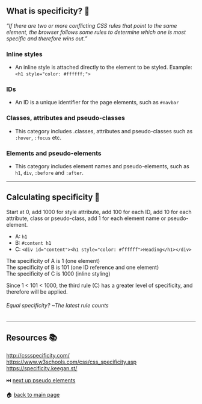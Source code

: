 ## What is specificity? 🎯

*“If there are two or more conflicting CSS rules that point to the same element, the browser follows some rules to determine which one is most specific and therefore wins out.”*


### Inline styles 
- An inline style is attached directly to the element to be styled. Example: `<h1 style="color: #ffffff;">`  

### IDs 
- An ID is a unique identifier for the page elements, such as `#navbar` 

### Classes, attributes and pseudo-classes 
- This category includes .classes, attributes and pseudo-classes such as `:hover`, `:focus` etc.  

### Elements and pseudo-elements 
- This category includes element names and pseudo-elements, such as `h1`, `div`, `:before` and `:after`.
  
---

## Calculating specificity 🔢

Start at 0, add 1000 for style attribute, add 100 for each ID, add 10 for each attribute, class or pseudo-class, add 1 for each element name or pseudo-element.

* A: `h1`
* B: `#content h1`
* C: `<div id="content"><h1 style="color: #ffffff">Heading</h1></div>`

The specificity of A is 1 (one element)  
The specificity of B is 101 (one ID reference and one element)  
The specificity of C is 1000 (inline styling)  

Since 1 < 101 < 1000, the third rule (C) has a greater level of specificity, and therefore will be applied.

###### *Equal specificity? ~The latest rule counts*

---

## Resources 📚

http://cssspecificity.com/
https://www.w3schools.com/css/css_specificity.asp
https://specificity.keegan.st/

  
⏭️ [next up pseudo elements](/pseudo_elements.md)  
  
🏠 [back to main page](/README.md)  
